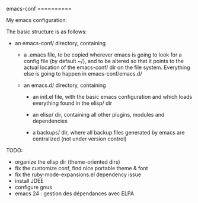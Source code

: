 emacs-conf ==========

My emacs configuration.

The basic structure is as follows:

- an emacs-conf/ directory, containing

  - a .emacs file, to be copied wherever emacs is going to look for a
    config file (by default ~/), and to be altered so that it points
    to the actual location of the emacs-conf/ dir on the file
    system. Everything else is going to happen in emacs-conf/emacs.d/

  - an emacs.d/ directory, containing

    - an init.el file, with the basic emacs configuration and which
      loads everything found in the elisp/ dir

    - an elisp/ dir, containing all other plugins, modules and
      dependencies

    - a backups/ dir, where all backup files generated by emacs are
      centralized (not under version control)

TODO:
 - organize the elisp dir (theme-oriented dirs)
 - fix the customize conf, find nice portable theme & font
 - fix the ruby-mode-expansions.el dependency issue
 - install JDEE
 - configure gnus
 - emacs 24 : gestion des dépendances avec ELPA
